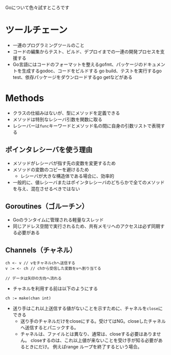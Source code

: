Goについて色々試すところです
# ツールチェーン
- 一連のプログラミングツールのこと
- コードの編集からテスト、ビルド、デプロイまでの一連の開発プロセスを支援する
- Go言語にはコードのフォーマットを整えるgofmt、パッケージのドキュメントを生成するgodoc、コードをビルドする go build、テストを実行するgo test、依存パッケージをダウンロードするgo getなどがある

# Methods
- クラスの仕組みはないが、型にメソッドを定義できる
- メソッドは特別なレシーバ引数を関数に取る
- レシーバーは`func`キーワードとメソッド名の間に自身の引数リストで表現する

## ポインタレシーバを使う理由
- メソッドがレシーバが指す先の変数を変更するため
- メソッドの変数のコピーを避けるため
  - レシーバが大きな構造体である場合に、効率的
- 一般的に、値レシーバまたはポインタレシーバのどちらかで全てのメソッドを与え、混在させるべきではない

## Goroutines（ゴルーチン）
- Goのランタイムに管理される軽量なスレッド
- 同じアドレス空間で実行されるため、共有メモリへのアクセスは必ず同期する必要がある

## Channels（チャネル）
```
ch <- v // vをチャネルchへ送信する
v := <- ch // chから受信した変数をvへ割り当てる

// データは矢印の方向へ流れる
```

- チャネルを利用する前は以下のようにする

```
ch := make(chan int)
```
- 送り手はこれ以上送信する値がないことを示すために、チャネルを`close`にできる
  - 送り手のチャネルだけをcloseにする。受けてはNG。closeしたチャネルへ送信するとパニックする。
  - チャネルは、ファイルとは異なり、通常は、closeする必要はありません。 closeするのは、これ以上値が来ないことを受け手が知る必要があるときにだけ。 例えばrange ループを終了するという場合。